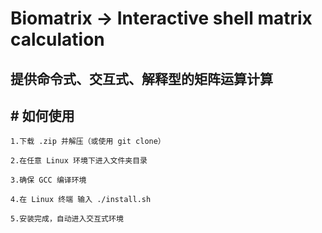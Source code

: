 # Biomatrix  -> Interactive shell matrix calculation

## 提供命令式、交互式、解释型的矩阵运算计算


## # 如何使用

```
1.下载 .zip 并解压（或使用 git clone）

2.在任意 Linux 环境下进入文件夹目录

3.确保 GCC 编译环境

4.在 Linux 终端 输入 ./install.sh 

5.安装完成，自动进入交互式环境
```
